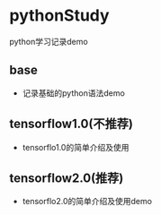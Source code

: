# pythonStudy
python学习记录demo

##  base

* 记录基础的python语法demo

## tensorflow1.0(不推荐)

* tensorflo1.0的简单介绍及使用

## tensorflow2.0(推荐)

* tensorflo2.0的简单介绍及使用demo